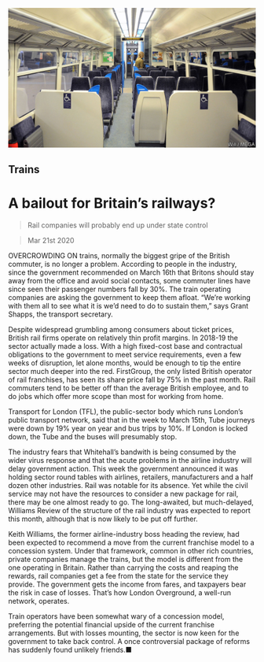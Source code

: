 ![](./images/20200321_BRP004.jpg)

## Trains

# A bailout for Britain’s railways?

> Rail companies will probably end up under state control

> Mar 21st 2020

OVERCROWDING ON trains, normally the biggest gripe of the British commuter, is no longer a problem. According to people in the industry, since the government recommended on March 16th that Britons should stay away from the office and avoid social contacts, some commuter lines have since seen their passenger numbers fall by 30%. The train operating companies are asking the government to keep them afloat. “We’re working with them all to see what it is we’d need to do to sustain them,” says Grant Shapps, the transport secretary.

Despite widespread grumbling among consumers about ticket prices, British rail firms operate on relatively thin profit margins. In 2018-19 the sector actually made a loss. With a high fixed-cost base and contractual obligations to the government to meet service requirements, even a few weeks of disruption, let alone months, would be enough to tip the entire sector much deeper into the red. FirstGroup, the only listed British operator of rail franchises, has seen its share price fall by 75% in the past month. Rail commuters tend to be better off than the average British employee, and to do jobs which offer more scope than most for working from home.

Transport for London (TFL), the public-sector body which runs London’s public transport network, said that in the week to March 15th, Tube journeys were down by 19% year on year and bus trips by 10%. If London is locked down, the Tube and the buses will presumably stop.

The industry fears that Whitehall’s bandwith is being consumed by the wider virus response and that the acute problems in the airline industry will delay government action. This week the government announced it was holding sector round tables with airlines, retailers, manufacturers and a half dozen other industries. Rail was notable for its absence. Yet while the civil service may not have the resources to consider a new package for rail, there may be one almost ready to go. The long-awaited, but much-delayed, Williams Review of the structure of the rail industry was expected to report this month, although that is now likely to be put off further.

Keith Williams, the former airline-industry boss heading the review, had been expected to recommend a move from the current franchise model to a concession system. Under that framework, common in other rich countries, private companies manage the trains, but the model is different from the one operating in Britain. Rather than carrying the costs and reaping the rewards, rail companies get a fee from the state for the service they provide. The government gets the income from fares, and taxpayers bear the risk in case of losses. That’s how London Overground, a well-run network, operates.

Train operators have been somewhat wary of a concession model, preferring the potential financial upside of the current franchise arrangements. But with losses mounting, the sector is now keen for the government to take back control. A once controversial package of reforms has suddenly found unlikely friends.■